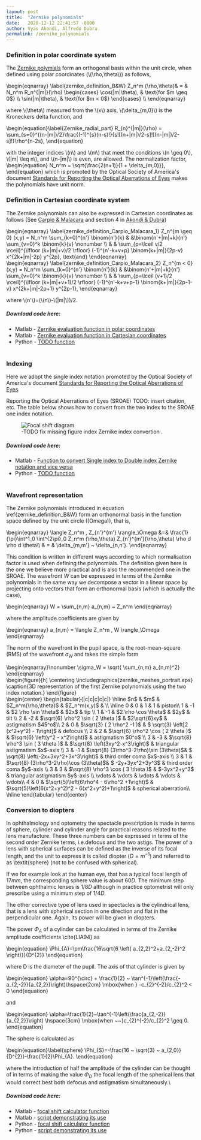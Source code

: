 ```yaml
---
layout: post
title:  "Zernike polynomials"
date:   2020-12-12 22:41:57 -0800
author: Vyas Akondi, Alfredo Dubra
permalink: /zernike_polynomials
---
```

<!--
-->

<h3 id="zernike_definition">Definition in polar coordinate system</h3>

<p>The <a href="https://en.wikipedia.org/wiki/Zernike_polynomials" target="_blank">Zernike polymials</a>  form an orthogonal basis within the unit circle, when defined using polar coordinates (\(\rho,\theta\))  as follows,
</p>
<div>
    \begin{eqnarray} \label{zernike_definition_B&W}
        Z_n^m (\rho,\theta)& = & N_n^m R_n^{|m|}(\rho)
        \begin{cases}
            \cos(|m|\theta), & \text{for $m \geq 0$} \\
            \sin(|m|\theta), & \text{for $m < 0$}
        \end{cases} \\
    \end{eqnarray}
</div>
<p> where \(\theta\) measured from the \(x\) axis, \(\delta_{m,0}\) is the Kroneckers delta function, and
</p>
<div>
    \begin{equation}\label{Zernike_radial_part}
        R_{n}^{|m|}(\rho) = \sum_{s=0}^{(n-|m|)/2}\frac{(-1)^{s}(n-s)!}{s![(n+|m|)/2-s]![(n-|m|)/2-s]!}\rho^{n-2s},
    \end{equation}
</div>
<p>with the integer indices \(n\) and \(m\) that meet the conditions \(n \geq
0\), \(|m| \leq n\), and \(n-|m|\) is even, are allowed. The normalization factor, 
\begin{equation}
    N_n^m = \sqrt{\frac{2(n+1)}{1 + \delta_{m,0}}},
\end{equation} 
which is promoted by the Optical Society of America's document <a href="https://doi.org/10.1364/VSIA.2000.SuC1" target="_blank">Standards for Reporting the Optical Aberrations of Eyes</a> makes the polynomials have unit norm.
</p>

<!-- TODO: Vyas, should we create a figure showing the xy plane with the unit circle and polar coordinates? -->

<h3 id="zernike_definition">Definition in Cartesian coordinate system</h3>

The Zernike polynomials can also be expressed in Cartesian coordinates as follows (See <a href="https://doi.org/10.1016/0030-4018(94)90241-0" target="_blank"> Carpio & Malacara</a> and section 4 in <a href="https://doi.org/10.1364/OE.393223" target="_blank"> Akondi & Dubra</a>)

<div>
\begin{eqnarray} \label{zernike_definition_Carpio_Malacara_1}
    Z_n^{m \geq 0} (x,y) = N_n^m \sum_{k=0}^{n'} \binom{n'}{k} & &\binom{n'+|m|+k}{n'} \sum_{v=0}^k \binom{k}{v} \nonumber \\
                                                               & & \sum_{p=\lceil v/2 \rceil}^{\lfloor (k+|m|+v)/2 \rfloor} (-1)^{n'-k+v+p} \binom{k+|m|}{2p-v} x^{2k+|m|-2p} y^{2p}, \text{and}
\end{eqnarray}
</div>

<div>
\begin{eqnarray} \label{zernike_definition_Carpio_Malacara_2}
    Z_n^{m < 0} (x,y) = N_n^m \sum_{k=0}^{n'} \binom{n'}{k} & &\binom{n'+|m|+k}{n'} \sum_{v=0}^k \binom{k}{v} \nonumber \\
                                                            & & \sum_{p=\lceil (v+1)/2 \rceil}^{\lfloor (k+|m|+v+1)/2 \rfloor} (-1)^{n'-k+v+p-1} \binom{k+|m|}{2p-1-v} x^{2k+|m|-2p+1} y^{2p-1},
\end{eqnarray}
</div>

<p> where \(n'\)=(\(n\)-\(|m|\))/2.
</p>


<h5 class="mt-3">Download code here:</h5>

<ul>
    <li><span class="matlab-color">Matlab <i class="matlab-icon"></i> </span> - <a href="{{ site.baseurl }}/assets/code_matlab/fn_zernike_polar.m">Zernike evaluation function in polar coordinates</a>
    </li>
    <li><span class="matlab-color">Matlab <i class="matlab-icon"></i> </span> - <a href="{{ site.baseurl }}/assets/code_matlab/fn_zernike_cartesian.m">Zernike evaluation function in Cartesian coordinates</a>
    </li>
    <li><span class="python-color">Python <i class="fab fa-python"></i></span> - <a href="{{ site.baseurl }}/assets/code_python/fn_focal_shift_calculator.py">TODO function</a>
    </li>
<br>
</ul>



<h3 id="zernike_indexing">Indexing</h3>

Here we adopt the single index notation promoted by the Optical Society of America's document <a href="https://doi.org/10.1364/VSIA.2000.SuC1" target="_blank">Standards for
Reporting the Optical Aberrations of Eyes</a>.


Reporting the Optical Aberrations of Eyes (SROAE) TODO: insert citation,
etc.  The table below shows how to convert from the two index to
the SROAE one index notation.

<figure id="fig_zernike_index_conversion">
    <img src="{{ site.baseurl }}/assets/img/Figure - Zernike index conversion.png" alt="Focal shift diagram" class="img-fluid mx-auto" style="max-width:55%;">
    <figcaption class="figure-caption text-center text-justify"><label for="zernike_definition"></label> -TODO fix missing figure index Zernike index convertion .</figcaption>
</figure> 



<h5 class="mt-3">Download code here:</h5>

<ul>
    <li><span class="matlab-color">Matlab <i class="matlab-icon"></i> </span> - <a href="{{ site.baseurl }}/assets/code_matlab/fn_zernike_index_conversion.m">Function to convert Single index to Double index Zernike notation and vice versa</a>
    </li>
    <li><span class="python-color">Python <i class="fab fa-python"></i></span> - <a href="{{ site.baseurl }}/assets/code_python/fn_focal_shift_calculator.py">TODO function</a>
    </li>
<br>
</ul>


<h3 id="zernike_wavefront_representation">Wavefront representation</h3>

The Zernike polynomials introduced in equation
\ref{zernike_definition_B&W} form an orthonormal basis in the
function space defined by the unit circle (\(Omega\)), that is,

<div>
    \begin{eqnarray}
    \langle Z_n^m , Z_{n'}^{m'} \rangle_\Omega  &=&
    \frac{1}{\pi}\int^1_0 \int^{2\pi}_0 Z_n^m (\rho,\theta)
    Z_{n'}^{m'}(\rho,\theta) \rho d
    \rho d \theta\\
    & = & \delta_{m,m'} ~ \delta_{n,n'}.
    \end{eqnarray}
</div>

This condition is written in different ways according to which
normalisation factor is used when defining the polynomials.  The
definition given here is the one we believe more practical and is
also the recommended one in the SROAE.  The wavefront $W$ can be
expressed in terms of the Zernike polynomials in the same way we
decompose a vector in a linear space by projecting onto vectors
that form an orthonormal basis (which is actually the case),

<div>
    \begin{eqnarray}
    W = \sum_{n,m} a_{n,m} ~ Z_n^m
    \end{eqnarray}
</div>

where the amplitude coefficients are given by

<div>
    \begin{eqnarray}
    a_{n,m}  = \langle  Z_n^m , W \rangle_\Omega
    \end{eqnarray}
</div>

The norm of the wavefront in the pupil space, is the
root-mean-square (RMS) of the wavefront $\sigma_W$ and takes the
simple form

<div>
    \begin{eqnarray}\nonumber
    \sigma_W = \sqrt{ \sum_{n,m} a_{n,m}^2}
    \end{eqnarray}
</div>


<div>
    \begin{figure}[h]
    \centering
    \includegraphics{zernike_meshes_portrait.eps}
    \caption{3D representation of the first Zernike polynomials using the two index notation.}
    \end{figure}
</div>

<div>
\begin{center}
\begin{tabular}{|c|c|c|c|c|}
  \hline
  $n$ & $m$ & $Z_n^m(\rho,\theta)$ & $Z_n^m(x,y)$ &  \\
  \hline
  0 & 0  & 1 & 1 & piston\\
  1 & -1 & $2 \rho \sin \theta$                &  $2x$                & tip \\
  1 & -1 & $2 \rho \cos \theta$                &  $2y$                & tilt  \\
  2 & -2 & $\sqrt{6} \rho^2 \sin ( 2 \theta )$ &  $2\sqrt{6}xy$               & astigmatism $45^o$\\
  2 &  0 & $\sqrt{3} ( 2 \rho^2 -1 )$          &  $ \sqrt{3} \left[2 (x^2+y^2) - 1\right]$ & defocus \\
  2 &  2 & $\sqrt{6} \rho^2 \cos ( 2 \theta )$ &  $\sqrt{6} \left(y^2 - x^2\right)$        & astigmatism $0^o$ \\
  3 & -3 & $\sqrt{8} \rho^3 \sin ( 3 \theta )$ &  $\sqrt{8} \left(3xy^2-x^3\right)$        & triangular astigmatism $x$-axis  \\
  3 & -1 & $\sqrt{8} (3\rho^3-2\rho)\sin (3\theta)$&  $ \sqrt{8} \left(-2x+3xy^2+3x^3\right)$ & third order coma $x$-axis \\
  3 &  1 & $\sqrt{8} (3\rho^3-2\rho)\cos (3\theta)$&  $ -2y+3yx^2+3y^3$ & third order coma $y$-axis \\
  3 &  3 & $\sqrt{8} \rho^3 \cos ( 3 \theta )$ &  $-3yx^2+y^3$        & triangular astigmatism $y$-axis  \\
  \vdots & \vdots  & \vdots & \vdots & \vdots\\
  4 & 0  & $\sqrt{5}\left(6\rho^4 - 6\rho^2 +1\right)$ & $\sqrt{5}\left[6(x^2+y^2)^2 - 6(x^2+y^2)+1\right]$ & spherical
  aberration\\
  \hline
\end{tabular}
\end{center}
</div>

<h3 id="zernike_conversion_to_diopters">Conversion to diopters</h3>

In ophthalmology and optometry the spectacle prescription is made
in terms of sphere, cylinder and cylinder angle for practical
reasons related to the lens manufacture.  These three numbers can
be expressed in terms of the second order Zernike terms,
i.e.defocus and the two astigs.  The power of a lens with
spherical surfaces can be defined as the inverse of its focal
length, and the unit to express it is called diopter ($D =
m^{-1}$) and referred to as \textit{sphere} (not to be confused
with spherical).

If we for example look at the human eye, that has a typical focal
length of $17mm$, the corresponding sphere value is about $60D$.
 The minimum step between ophthalmic lenses is $1/8D$ although in
practice optometrist will only prescribe using a minimum step of
$1/4D$.

The other corrective type of lens used in spectacles is the
cylindrical lens, that is a lens with spherical section in one
direction and flat in the perpendicular one.  Again, its power
will be given in diopters.

The power $\Phi_A$ of a cylinder can be calculated in terms of the
Zernike amplitude coefficients \cite{LIA94} as

<div>
    \begin{equation}
    \Phi_{A}=\pm\frac{16\sqrt{6 \left( a_{2,2}^2+a_{2,-2}^2 \right)}}{D^{2}}
    \end{equation}
</div>

where D is the diameter of the pupil.  The axis of that cylinder
is given by

<div>
    \begin{equation}
    \alpha=90^{\circ} + \frac{1}{2} ~ \tan^{-1}\left(\frac{-a_{2,-2}}{a_{2,2}}\right)\hspace{2cm} \mbox{when } -c_{2}^{-2}/c_{2}^2 < 0
    \end{equation}
</div>

and

<div>
    \begin{equation}
    \alpha=\frac{1}{2}~\tan^{-1}\left(\frac{a_{2,-2}}{a_{2,2}}\right)
    \hspace{3cm} \mbox{when ~~}c_{2}^{-2}/c_{2}^2 \geq 0.
    \end{equation}
</div>

The sphere is calculated as

<div>
    \begin{equation}\label{sphere}
    \Phi_{S}=-\frac{16 ~ \sqrt{3} ~
    a_{2,0}}{D^{2}}-\frac{1}{2}\Phi_{A}.
    \end{equation}
</div>


where the introduction of half the amplitude of the cylinder can
be thought of in terms of making the value $\Phi_D$ the focal
length of the spherical lens that would correct best both defocus
and astigmatism simultaneously.\\


<h5 class="mt-3">Download code here:</h5>

<ul>
    <li><span class="matlab-color">Matlab <i class="matlab-icon"></i> </span> - <a href="{{ site.baseurl }}/assets/code_matlab/fn_focal_shift_calculator.m">focal shift calculator function</a>
    </li>
    <li><span class="matlab-color">Matlab <i class="matlab-icon"></i></span> - <a href="{{ site.baseurl }}/assets/code_matlab/test_fn_focal_shift_calculator_01.m">script demonstrating its use</a>
    </li>
    <li><span class="python-color">Python <i class="fab fa-python"></i></span> - <a href="{{ site.baseurl }}/assets/code_python/fn_focal_shift_calculator.py">focal shift calculator function</a>
    </li>
    <li><span class="python-color">Python <i class="fab fa-python"></i></span> - <a href="{{ site.baseurl }}/assets/code_python/test_fn_focal_shift_calculator_01.py">script demonstrating its use</a>
    </li>
<br>
</ul>


<br>


<p>

</p>
<p>

</p>


<script src="https://unpkg.com/mathjs@8.1.0/lib/browser/math.js"></script>
<script src="https://cdnjs.cloudflare.com/ajax/libs/Chart.js/2.9.4/Chart.bundle.min.js" integrity="sha512-SuxO9djzjML6b9w9/I07IWnLnQhgyYVSpHZx0JV97kGBfTIsUYlWflyuW4ypnvhBrslz1yJ3R+S14fdCWmSmSA==" crossorigin="anonymous"></script>
<script src="{{ '/assets/js/calculators.js' | relative_url }}"></script>
